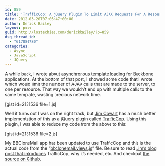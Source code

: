 ```yaml
---
id: 859
title: 'TrafficCop: A jQuery Plugin To Limit AJAX Requests For A Resource'
date: 2012-03-20T07:05:47+00:00
author: Derick Bailey
layout: post
guid: http://lostechies.com/derickbailey/?p=859
dsq_thread_id:
  - "617884780"
categories:
  - Async
  - JavaScript
  - JQuery
---
```

A while back, I wrote about [asynchronous template loading](http://lostechies.com/derickbailey/2012/02/09/asynchronously-load-html-templates-for-backbone-views/) for Backbone applications. At the bottom of that post, I showed some code that I wrote which would limit the number of AJAX calls that are made to the server, to one per resource. That way we wouldn&#8217;t end up with multiple calls to the same template, wasting precious network time.

[gist id=2131536 file=1.js]

Well it turns out I was on the right track, but [Jim Cowart](http://freshbrewedcode.com/jimcowart/) has a much better implementation of this as a jQuery plugin called [TrafficCop](https://github.com/ifandelse/TrafficCop). Using this plugin, I was able to reduce my code from the above to this:

[gist id=2131536 file=2.js]

My BBCloneMail app has been updated to use TrafficCop and this is the actual code from the &#8220;[bbclonemail.views.js](http://derickbailey.github.com/bbclonemail/docs/bbclonemail.views.html#section-5)&#8221; file. Be sure to read [Jim&#8217;s blog post that introduces](http://freshbrewedcode.com/jimcowart/2011/11/25/traffic-cop/) TrafficCop, why it&#8217;s needed, etc. And checkout [the source on Github](https://github.com/ifandelse/TrafficCop).